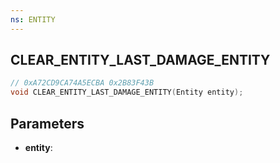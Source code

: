 ```yaml
---
ns: ENTITY
---
```

## CLEAR_ENTITY_LAST_DAMAGE_ENTITY

```c
// 0xA72CD9CA74A5ECBA 0x2B83F43B
void CLEAR_ENTITY_LAST_DAMAGE_ENTITY(Entity entity);
```


## Parameters
* **entity**: 

